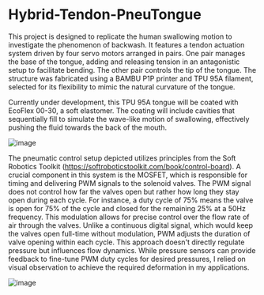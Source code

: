 # Hybrid-Tendon-PneuTongue
This project is designed to replicate the human swallowing motion to investigate the phenomenon of backwash. It features a tendon actuation system driven by four servo motors arranged in pairs. One pair manages the base of the tongue, adding and releasing tension in an antagonistic setup to facilitate bending. The other pair controls the tip of the tongue. The structure was fabricated using a BAMBU P1P printer and TPU 95A filament, selected for its flexibility to mimic the natural curvature of the tongue.

Currently under development, this TPU 95A tongue will be coated with EcoFlex 00-30, a soft elastomer. The coating will include cavities that sequentially fill to simulate the wave-like motion of swallowing, effectively pushing the fluid towards the back of the mouth.

![image](https://github.com/user-attachments/assets/950bb6d4-161e-4658-9043-0c11b2fe876b)

The pneumatic control setup depicted utilizes principles from the Soft Robotics Toolkit (https://softroboticstoolkit.com/book/control-board). A crucial component in this system is the MOSFET, which is responsible for timing and delivering PWM signals to the solenoid valves. The PWM signal does not control how far the valves open but rather how long they stay open during each cycle. For instance, a duty cycle of 75% means the valve is open for 75% of the cycle and closed for the remaining 25% at a 50Hz frequency. This modulation allows for precise control over the flow rate of air through the valves. Unlike a continuous digital signal, which would keep the valves open full-time without modulation, PWM adjusts the duration of valve opening within each cycle. This approach doesn't directly regulate pressure but influences flow dynamics. While pressure sensors can provide feedback to fine-tune PWM duty cycles for desired pressures, I relied on visual observation to achieve the required deformation in my applications.

![image](https://github.com/user-attachments/assets/c6a2955e-261b-4899-8311-df10d60678d5)
